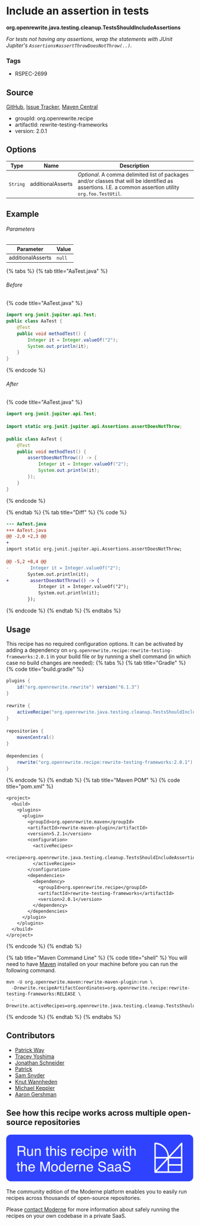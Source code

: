 # Include an assertion in tests

**org.openrewrite.java.testing.cleanup.TestsShouldIncludeAssertions**

_For tests not having any assertions, wrap the statements with JUnit Jupiter's `Assertions#assertThrowDoesNotThrow(..)`._

### Tags

* RSPEC-2699

## Source

[GitHub](https://github.com/openrewrite/rewrite-testing-frameworks/blob/main/src/main/java/org/openrewrite/java/testing/cleanup/TestsShouldIncludeAssertions.java), [Issue Tracker](https://github.com/openrewrite/rewrite-testing-frameworks/issues), [Maven Central](https://central.sonatype.com/artifact/org.openrewrite.recipe/rewrite-testing-frameworks/2.0.1/jar)

* groupId: org.openrewrite.recipe
* artifactId: rewrite-testing-frameworks
* version: 2.0.1

## Options

| Type | Name | Description |
| -- | -- | -- |
| `String` | additionalAsserts | *Optional*. A comma delimited list of packages and/or classes that will be identified as assertions. I.E. a common assertion utility `org.foo.TestUtil`. |

## Example

###### Parameters
| Parameter | Value |
| -- | -- |
|additionalAsserts|`null`|


{% tabs %}
{% tab title="AaTest.java" %}

###### Before
{% code title="AaTest.java" %}
```java
import org.junit.jupiter.api.Test;
public class AaTest {
    @Test
    public void methodTest() {
        Integer it = Integer.valueOf("2");
        System.out.println(it);
    }
}
```
{% endcode %}

###### After
{% code title="AaTest.java" %}
```java
import org.junit.jupiter.api.Test;

import static org.junit.jupiter.api.Assertions.assertDoesNotThrow;

public class AaTest {
    @Test
    public void methodTest() {
        assertDoesNotThrow(() -> {
            Integer it = Integer.valueOf("2");
            System.out.println(it);
        });
    }
}
```
{% endcode %}

{% endtab %}
{% tab title="Diff" %}
{% code %}
```diff
--- AaTest.java
+++ AaTest.java
@@ -2,0 +2,3 @@
+
import static org.junit.jupiter.api.Assertions.assertDoesNotThrow;

@@ -5,2 +8,4 @@
-        Integer it = Integer.valueOf("2");
        System.out.println(it);
+        assertDoesNotThrow(() -> {
            Integer it = Integer.valueOf("2");
            System.out.println(it);
        });
```
{% endcode %}
{% endtab %}
{% endtabs %}


## Usage

This recipe has no required configuration options. It can be activated by adding a dependency on `org.openrewrite.recipe:rewrite-testing-frameworks:2.0.1` in your build file or by running a shell command (in which case no build changes are needed): 
{% tabs %}
{% tab title="Gradle" %}
{% code title="build.gradle" %}
```groovy
plugins {
    id("org.openrewrite.rewrite") version("6.1.3")
}

rewrite {
    activeRecipe("org.openrewrite.java.testing.cleanup.TestsShouldIncludeAssertions")
}

repositories {
    mavenCentral()
}

dependencies {
    rewrite("org.openrewrite.recipe:rewrite-testing-frameworks:2.0.1")
}
```
{% endcode %}
{% endtab %}
{% tab title="Maven POM" %}
{% code title="pom.xml" %}
```markup
<project>
  <build>
    <plugins>
      <plugin>
        <groupId>org.openrewrite.maven</groupId>
        <artifactId>rewrite-maven-plugin</artifactId>
        <version>5.2.1</version>
        <configuration>
          <activeRecipes>
            <recipe>org.openrewrite.java.testing.cleanup.TestsShouldIncludeAssertions</recipe>
          </activeRecipes>
        </configuration>
        <dependencies>
          <dependency>
            <groupId>org.openrewrite.recipe</groupId>
            <artifactId>rewrite-testing-frameworks</artifactId>
            <version>2.0.1</version>
          </dependency>
        </dependencies>
      </plugin>
    </plugins>
  </build>
</project>
```
{% endcode %}
{% endtab %}

{% tab title="Maven Command Line" %}
{% code title="shell" %}
You will need to have [Maven](https://maven.apache.org/download.cgi) installed on your machine before you can run the following command.

```shell
mvn -U org.openrewrite.maven:rewrite-maven-plugin:run \
  -Drewrite.recipeArtifactCoordinates=org.openrewrite.recipe:rewrite-testing-frameworks:RELEASE \
  -Drewrite.activeRecipes=org.openrewrite.java.testing.cleanup.TestsShouldIncludeAssertions
```
{% endcode %}
{% endtab %}
{% endtabs %}

## Contributors
* [Patrick Way](pway99@users.noreply.github.com)
* [Tracey Yoshima](tracey.yoshima@gmail.com)
* [Jonathan Schneider](jkschneider@gmail.com)
* [Patrick](patway99@gmail.com)
* [Sam Snyder](sam@moderne.io)
* [Knut Wannheden](knut@moderne.io)
* [Michael Keppler](bananeweizen@gmx.de)
* [Aaron Gershman](aegershman@gmail.com)


## See how this recipe works across multiple open-source repositories

[![Moderne Link Image](/.gitbook/assets/ModerneRecipeButton.png)](https://public.moderne.io/recipes/org.openrewrite.java.testing.cleanup.TestsShouldIncludeAssertions)

The community edition of the Moderne platform enables you to easily run recipes across thousands of open-source repositories.

Please [contact Moderne](https://moderne.io/product) for more information about safely running the recipes on your own codebase in a private SaaS.
